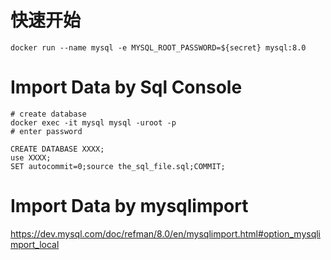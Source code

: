 # 快速开始

```
docker run --name mysql -e MYSQL_ROOT_PASSWORD=${secret} mysql:8.0
```

# Import Data by Sql Console

```
# create database
docker exec -it mysql mysql -uroot -p
# enter password
```

```mysql
CREATE DATABASE XXXX;
use XXXX;
SET autocommit=0;source the_sql_file.sql;COMMIT;
```

# Import Data by mysqlimport

https://dev.mysql.com/doc/refman/8.0/en/mysqlimport.html#option_mysqlimport_local
